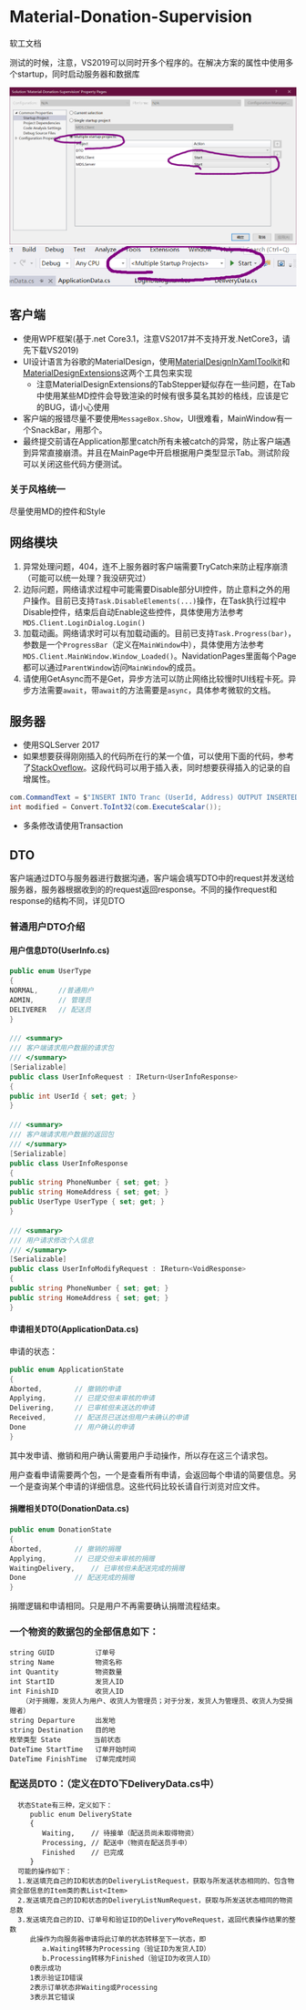 # Material-Donation-Supervision

软工文档

测试的时候，注意，VS2019可以同时开多个程序的。在解决方案的属性中使用多个startup，同时启动服务器和数据库

![](images/1.png)
![](images/2.png)

## 客户端

* 使用WPF框架(基于.net Core3.1，注意VS2017并不支持开发.NetCore3，请先下载VS2019)
* UI设计语言为谷歌的MaterialDesign，使用[MaterialDesignInXamlToolkit](https://github.com/MaterialDesignInXAML/MaterialDesignInXamlToolkit)和[MaterialDesignExtensions](https://github.com/spiegelp/MaterialDesignExtensions)这两个工具包来实现
    * 注意MaterialDesignExtensions的TabStepper疑似存在一些问题，在Tab中使用某些MD控件会导致渲染的时候有很多莫名其妙的格线，应该是它的BUG，请小心使用
* 客户端的报错尽量不要使用```MessageBox.Show```，UI很难看，MainWindow有一个SnackBar，用那个。
* 最终提交前请在Application那里catch所有未被catch的异常，防止客户端遇到异常直接崩溃。并且在MainPage中开启根据用户类型显示Tab。测试阶段可以关闭这些代码方便测试。

### 关于风格统一

尽量使用MD的控件和Style

## 网络模块

1. 异常处理问题，404，连不上服务器时客户端需要TryCatch来防止程序崩溃（可能可以统一处理？我没研究过）
2. 边际问题，网络请求过程中可能需要Disable部分UI控件，防止意料之外的用户操作。目前已支持```Task.DisableElements(...)```操作，在Task执行过程中Disable控件，结束后自动Enable这些控件，具体使用方法参考```MDS.Client.LoginDialog.Login()```
3. 加载动画。网络请求时可以有加载动画的。目前已支持```Task.Progress(bar)```，参数是一个```ProgressBar```（定义在```MainWindow```中），具体使用方法参考```MDS.Client.MainWindow.Window_Loaded()```。NavidationPages里面每个Page都可以通过```ParentWindow```访问```MainWindow```的成员。
4. 请使用GetAsync而不是Get，异步方法可以防止网络比较慢时UI线程卡死。异步方法需要```await```，带```await```的方法需要是```async```，具体参考微软的文档。

## 服务器

* 使用SQLServer 2017
* 如果想要获得刚刚插入的代码所在行的某一个值，可以使用下面的代码，参考了[StackOveflow](https://stackoverflow.com/questions/18373461/execute-insert-command-and-return-inserted-id-in-sql)。这段代码可以用于插入表，同时想要获得插入的记录的自增属性。
```C#
com.CommandText = $"INSERT INTO Tranc (UserId, Address) OUTPUT INSERTED.TransactionId values ({UserId}, '{request.Address}')";
int modified = Convert.ToInt32(com.ExecuteScalar());
```
* 多条修改请使用Transaction

## DTO

客户端通过DTO与服务器进行数据沟通，客户端会填写DTO中的request并发送给服务器，服务器根据收到的的request返回response。不同的操作request和response的结构不同，详见DTO

### 普通用户DTO介绍

#### 用户信息DTO(UserInfo.cs)

```C#
public enum UserType
{
NORMAL,     //普通用户
ADMIN,      // 管理员
DELIVERER   // 配送员
}

/// <summary>
/// 客户端请求用户数据的请求包
/// </summary>
[Serializable]
public class UserInfoRequest : IReturn<UserInfoResponse>
{
public int UserId { set; get; }
}

/// <summary>
/// 客户端请求用户数据的返回包
/// </summary>
[Serializable]
public class UserInfoResponse
{
public string PhoneNumber { set; get; }
public string HomeAddress { set; get; }
public UserType UserType { set; get; }
}

/// <summary>
/// 用户请求修改个人信息
/// </summary>
[Serializable]
public class UserInfoModifyRequest : IReturn<VoidResponse>
{
public string PhoneNumber { set; get; }
public string HomeAddress { set; get; }
}
```

#### 申请相关DTO(ApplicationData.cs)

申请的状态：

```C#
public enum ApplicationState
{
Aborted,        // 撤销的申请
Applying,       // 已提交但未审核的申请
Delivering,     // 已审核但未送达的申请
Received,       // 配送员已送达但用户未确认的申请
Done            // 用户确认的申请
}
```

其中发申请、撤销和用户确认需要用户手动操作，所以存在这三个请求包。

用户查看申请需要两个包，一个是查看所有申请，会返回每个申请的简要信息。另一个是查询某个申请的详细信息。这些代码比较长请自行浏览对应文件。

#### 捐赠相关DTO(DonationData.cs)

```C#
public enum DonationState
{
Aborted,        // 撤销的捐赠
Applying,       // 已提交但未审核的捐赠
WaitingDelivery,    // 已审核但未配送完成的捐赠
Done            // 配送完成的捐赠
}
```

捐赠逻辑和申请相同。只是用户不再需要确认捐赠流程结束。

### 一个物资的数据包的全部信息如下：

    string GUID          订单号  
    string Name          物资名称  
    int Quantity         物资数量  
    int StartID          发货人ID  
    int FinishID         收货人ID  
       （对于捐赠，发货人为用户、收货人为管理员；对于分发，发货人为管理员、收货人为受捐赠者）  
    string Departure     出发地  
    string Destination   目的地  
    枚举类型 State        当前状态  
    DateTime StartTime   订单开始时间  
    DateTime FinishTime  订单完成时间 

### 配送员DTO：（定义在DTO下DeliveryData.cs中）

      状态State有三种，定义如下：  
         public enum DeliveryState  
         {  
            Waiting,    // 待接单（配送员尚未取得物资）  
            Processing, // 配送中（物资在配送员手中）  
            Finished    // 已完成  
         }
      可能的操作如下：  
      1.发送填充自己的ID和状态的DeliveryListRequest，获取与所发送状态相同的、包含物资全部信息的Item类的表List<Item>  
      2.发送填充自己的ID和状态的DeliveryListNumRequest，获取与所发送状态相同的物资总数  
      3.发送填充自己的ID、订单号和验证ID的DeliveryMoveRequest，返回代表操作结果的整数  
         此操作为向服务器申请将此订单的状态转移至下一状态，即  
            a.Waiting转移为Processing（验证ID为发货人ID）  
            b.Processing转移为Finished（验证ID为收货人ID）  
         0表示成功  
         1表示验证ID错误  
         2表示订单状态非Waiting或Processing  
         3表示其它错误  

